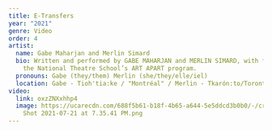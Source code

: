 ```yaml
---
title: E-Transfers
year: "2021"
genre: Video
order: 4
artist:
  name: Gabe Maharjan and Merlin Simard
  bio: Written and performed by GABE MAHARJAN and MERLIN SIMARD, with funding from
    the National Theatre School’s ART APART program.
  pronouns: Gabe (they/them) Merlin (she/they/elle/iel)
  location: Gabe - Tioh'tia:ke / "Montréal" / Merlin - Tkarón:to/Toronto
video:
  link: oxzZNXxhhp4
  image: https://ucarecdn.com/688f5b61-b18f-4b65-a644-5e5ddcd3b0b0/-/crop/684x513/156,0/-/preview/Screen
    Shot 2021-07-21 at 7.35.41 PM.png
---
```

